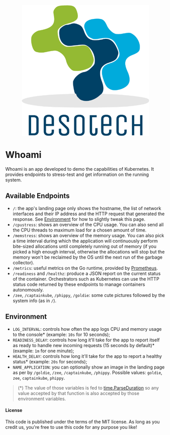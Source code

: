 <div align="center">
	<img alt="Desotech logo" style="max-width: 400px;" src="static/images/desotech.png">
</div>

# Whoami

Whoami is an app developed to demo the capabilities of Kubernetes. It provides
endpoints to stress-test and get information on the running system.

## Available Endpoints

- `/`: the app's landing page only shows the hostname, the list of network
  interfaces and their IP address and the HTTP request that generated the
  response. See [Environment](#Environment) for how to slightly tweak this
  page.
- `/cpustress`: shows an overview of the CPU usage. You can also send all the
  CPU threads to maximum load for a chosen amount of time.
- `/memstress`: shows an overview of the memory usage. You can also pick a time
  interval during which the application will continuously perform bite-sized
  allocations until completely running out of memory (if you picked a high
  enough interval, otherwise the allocations will stop but the memory won't be
  reclaimed by the OS until the next run of the garbage collector).
- `/metrics`: useful metrics on the Go runtime, provided by
  [Prometheus](https://prometheus.io/).
- `/readiness` and `/healthz`: produce a JSON report on the current status of
  the container. Orchestrators such as Kubernetes can use the HTTP status code
  returned by these endpoints to manage containers autonomously.
- `/zee`, `/captainkube`, `/phippy`, `/goldie`: some cute pictures followed by
  the system info (as in `/`).

## Environment
- `LOG_INTERVAL`: controls how often the app logs CPU and memory usage to the
  console\* (example: `10s` for 10 seconds);
- `READINESS_DELAY`: controls how long it'll take for the app to report itself
  as ready to handle new incoming requests (15 seconds by default)\* (example:
  `1m` for one minute);
- `HEALTH_DELAY`: controls how long it'll take for the app to report a healthy
  status\* (example: `20s` for seconds);
- `NAME_APPLICATION`: you can optionally show an image in the landing page as
  per by `/goldie`, `/zee`, `/captainkube`, `/phippy`.  Possible values:
  `goldie`, `zee`, `captainkube`, `phippy`.

> (*) The value of those variables is fed to
> [time.ParseDuration](https://pkg.go.dev/time#ParseDuration) so any value
> accepted by that function is also accepted by those environment variables.

#### License
This code is published under the terms of the MIT license. As long as you
credit us, you're free to use this code for any purpose you like!
